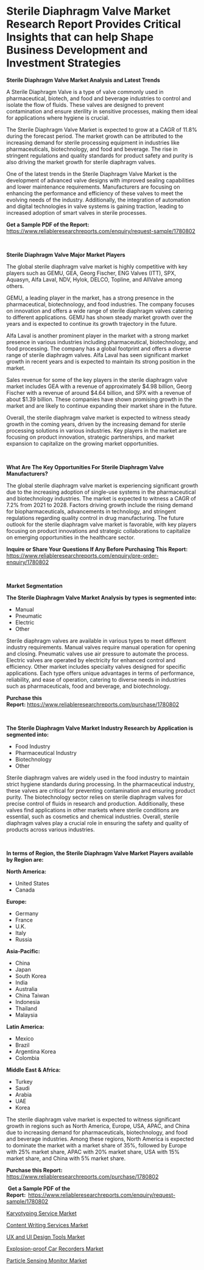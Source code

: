 <p><h1>Sterile Diaphragm Valve Market Research Report Provides Critical Insights that can help Shape Business Development and Investment Strategies</h1></p><p><strong>Sterile Diaphragm Valve Market Analysis and Latest Trends</strong></p>
<p><p>A Sterile Diaphragm Valve is a type of valve commonly used in pharmaceutical, biotech, and food and beverage industries to control and isolate the flow of fluids. These valves are designed to prevent contamination and ensure sterility in sensitive processes, making them ideal for applications where hygiene is crucial.</p><p>The Sterile Diaphragm Valve Market is expected to grow at a CAGR of 11.8% during the forecast period. The market growth can be attributed to the increasing demand for sterile processing equipment in industries like pharmaceuticals, biotechnology, and food and beverage. The rise in stringent regulations and quality standards for product safety and purity is also driving the market growth for sterile diaphragm valves.</p><p>One of the latest trends in the Sterile Diaphragm Valve Market is the development of advanced valve designs with improved sealing capabilities and lower maintenance requirements. Manufacturers are focusing on enhancing the performance and efficiency of these valves to meet the evolving needs of the industry. Additionally, the integration of automation and digital technologies in valve systems is gaining traction, leading to increased adoption of smart valves in sterile processes.</p></p>
<p><strong>Get a Sample PDF of the Report:&nbsp;</strong> <a href="https://www.reliableresearchreports.com/enquiry/request-sample/1780802">https://www.reliableresearchreports.com/enquiry/request-sample/1780802</a></p>
<p>&nbsp;</p>
<p><strong>Sterile Diaphragm Valve Major Market Players</strong></p>
<p><p>The global sterile diaphragm valve market is highly competitive with key players such as GEMU, GEA, Georg Fischer, ENG Valves (ITT), SPX, Aquasyn, Alfa Laval, NDV, Hylok, DELCO, Topline, and AllValve among others.</p><p>GEMU, a leading player in the market, has a strong presence in the pharmaceutical, biotechnology, and food industries. The company focuses on innovation and offers a wide range of sterile diaphragm valves catering to different applications. GEMU has shown steady market growth over the years and is expected to continue its growth trajectory in the future.</p><p>Alfa Laval is another prominent player in the market with a strong market presence in various industries including pharmaceutical, biotechnology, and food processing. The company has a global footprint and offers a diverse range of sterile diaphragm valves. Alfa Laval has seen significant market growth in recent years and is expected to maintain its strong position in the market.</p><p>Sales revenue for some of the key players in the sterile diaphragm valve market includes GEA with a revenue of approximately $4.98 billion, Georg Fischer with a revenue of around $4.64 billion, and SPX with a revenue of about $1.39 billion. These companies have shown promising growth in the market and are likely to continue expanding their market share in the future.</p><p>Overall, the sterile diaphragm valve market is expected to witness steady growth in the coming years, driven by the increasing demand for sterile processing solutions in various industries. Key players in the market are focusing on product innovation, strategic partnerships, and market expansion to capitalize on the growing market opportunities.</p></p>
<p>&nbsp;</p>
<p><strong>What Are The Key Opportunities For Sterile Diaphragm Valve Manufacturers?</strong></p>
<p><p>The global sterile diaphragm valve market is experiencing significant growth due to the increasing adoption of single-use systems in the pharmaceutical and biotechnology industries. The market is expected to witness a CAGR of 7.2% from 2021 to 2028. Factors driving growth include the rising demand for biopharmaceuticals, advancements in technology, and stringent regulations regarding quality control in drug manufacturing. The future outlook for the sterile diaphragm valve market is favorable, with key players focusing on product innovations and strategic collaborations to capitalize on emerging opportunities in the healthcare sector.</p></p>
<p><strong>Inquire or Share Your Questions If Any Before Purchasing This Report:</strong> <a href="https://www.reliableresearchreports.com/enquiry/pre-order-enquiry/1780802">https://www.reliableresearchreports.com/enquiry/pre-order-enquiry/1780802</a></p>
<p>&nbsp;</p>
<p><strong>Market Segmentation</strong></p>
<p><strong>The Sterile Diaphragm Valve Market Analysis by types is segmented into:</strong></p>
<p><ul><li>Manual</li><li>Pneumatic</li><li>Electric</li><li>Other</li></ul></p>
<p><p>Sterile diaphragm valves are available in various types to meet different industry requirements. Manual valves require manual operation for opening and closing. Pneumatic valves use air pressure to automate the process. Electric valves are operated by electricity for enhanced control and efficiency. Other market includes specialty valves designed for specific applications. Each type offers unique advantages in terms of performance, reliability, and ease of operation, catering to diverse needs in industries such as pharmaceuticals, food and beverage, and biotechnology.</p></p>
<p><strong>Purchase this Report:&nbsp;</strong><a href="https://www.reliableresearchreports.com/purchase/1780802">https://www.reliableresearchreports.com/purchase/1780802</a></p>
<p>&nbsp;</p>
<p><strong>The Sterile Diaphragm Valve Market Industry Research by Application is segmented into:</strong></p>
<p><ul><li>Food Industry</li><li>Pharmaceutical Industry</li><li>Biotechnology</li><li>Other</li></ul></p>
<p><p>Sterile diaphragm valves are widely used in the food industry to maintain strict hygiene standards during processing. In the pharmaceutical industry, these valves are critical for preventing contamination and ensuring product purity. The biotechnology sector relies on sterile diaphragm valves for precise control of fluids in research and production. Additionally, these valves find applications in other markets where sterile conditions are essential, such as cosmetics and chemical industries. Overall, sterile diaphragm valves play a crucial role in ensuring the safety and quality of products across various industries.</p></p>
<p>&nbsp;</p>
<p><strong>In terms of Region, the Sterile Diaphragm Valve Market Players available by Region are:</strong></p>
<p>
    <p> <strong> North America: </strong>
        <ul>
            <li>United States</li>
            <li>Canada</li>
        </ul>
        </p> 
    <p> <strong> Europe: </strong>
        <ul>
            <li>Germany</li>
            <li>France</li>
            <li>U.K.</li>
            <li>Italy</li>
            <li>Russia</li>
        </ul>
        </p> 
    <p> <strong> Asia-Pacific: </strong>
        <ul>
            <li>China</li>
            <li>Japan</li>
            <li>South Korea</li>
            <li>India</li>
            <li>Australia</li>
            <li>China Taiwan</li>
            <li>Indonesia</li>
            <li>Thailand</li>
            <li>Malaysia</li>
        </ul>
        </p> 
    <p> <strong> Latin America: </strong>
        <ul>
            <li>Mexico</li>
            <li>Brazil</li>
            <li>Argentina Korea</li>
            <li>Colombia</li>
        </ul>
        </p> 
    <p> <strong> Middle East & Africa: </strong>
        <ul>
            <li>Turkey</li>
            <li>Saudi</li>
            <li>Arabia</li>
            <li>UAE</li>
            <li>Korea</li>
        </ul>
    </p>
    </p>
<p><p>The sterile diaphragm valve market is expected to witness significant growth in regions such as North America, Europe, USA, APAC, and China due to increasing demand for pharmaceuticals, biotechnology, and food and beverage industries. Among these regions, North America is expected to dominate the market with a market share of 35%, followed by Europe with 25% market share, APAC with 20% market share, USA with 15% market share, and China with 5% market share.</p></p>
<p><strong>Purchase this Report: </strong><a href="https://www.reliableresearchreports.com/purchase/1780802">https://www.reliableresearchreports.com/purchase/1780802</a></p>
<p>&nbsp;<strong>Get a Sample PDF of the Report:&nbsp;&nbsp;</strong><a href="https://www.reliableresearchreports.com/enquiry/request-sample/1780802">https://www.reliableresearchreports.com/enquiry/request-sample/1780802</a></p>
<p><strong></strong></p>
<p><p><a href="https://medium.com/@samirmayert_36715/karyotyping-service-market-size-cagr-trends-2024-2030-895e9f536276">Karyotyping Service Market</a></p><p><a href="https://medium.com/@samirmayert_36715/content-writing-services-market-exploring-market-share-market-trends-and-future-growth-0a744e94a67f">Content Writing Services Market</a></p><p><a href="https://medium.com/@scotpurdy654/decoding-ux-and-ui-design-tools-market-metrics-market-share-trends-and-growth-patterns-792a133270cf">UX and UI Design Tools Market</a></p><p><a href="https://github.com/vimar16th/Market-Research-Report-List-3/blob/main/explosion-proof-car-recorders-market.md">Explosion-proof Car Recorders Market</a></p><p><a href="https://github.com/JameTravis/Market-Research-Report-List-3/blob/main/particle-sensing-monitor-market.md">Particle Sensing Monitor Market</a></p></p>